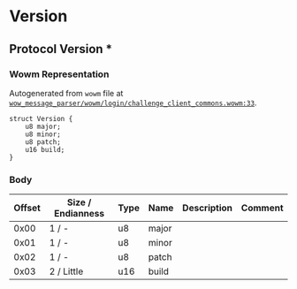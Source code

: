 # Version

## Protocol Version *

### Wowm Representation

Autogenerated from `wowm` file at [`wow_message_parser/wowm/login/challenge_client_commons.wowm:33`](https://github.com/gtker/wow_messages/tree/main/wow_message_parser/wowm/login/challenge_client_commons.wowm#L33).
```rust,ignore
struct Version {
    u8 major;
    u8 minor;
    u8 patch;
    u16 build;
}
```
### Body

| Offset | Size / Endianness | Type | Name | Description | Comment |
| ------ | ----------------- | ---- | ---- | ----------- | ------- |
| 0x00 | 1 / - | u8 | major |  |  |
| 0x01 | 1 / - | u8 | minor |  |  |
| 0x02 | 1 / - | u8 | patch |  |  |
| 0x03 | 2 / Little | u16 | build |  |  |

